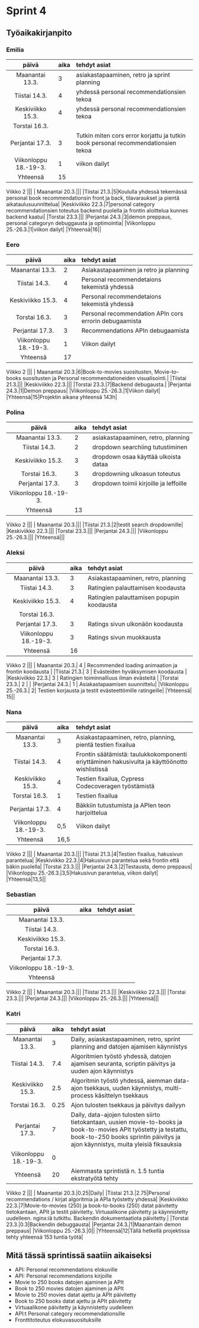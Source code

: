 # Sprint 4
## Työaikakirjanpito

### Emilia
| päivä | aika | tehdyt asiat  |
| :----:|:-----| :-----|
| Maanantai 13.3.|3|asiakastapaaminen, retro ja sprint planning|
|Tiistai 14.3.|4|yhdessä personal recommendationsien tekoa|
|Keskiviikko 15.3.|4| yhdessä personal recommendationsien tekoa|
|Torstai 16.3.|||
|Perjantai 17.3.|3|Tutkin miten cors error korjattu ja tutkin book personal recommendationsien tekoa|
|Viikonloppu 18.-19-3.|1|viikon dailyt|
|Yhteensä|15||
Viikko 2
|||
| Maanantai 20.3.|||
|Tiistai 21.3.|5|Koululla yhdessä tekemässä personal book recommendationsin front ja back, tilavaraukset ja pientä aikataulusuunnittelua|
|Keskiviikko 22.3.|7|personal category recommendationsien toteutus backend puolella ja frontin aloittelua kunnes backend kaatui|
|Torstai 23.3.|||
|Perjantai 24.3.|3|demon preppaus, personal categoryn debuggausta ja optimointia|
|Viikonloppu 25.-26.3.|1|viikon dailyt|
|Yhteensä|16||

### Eero
| päivä | aika | tehdyt asiat  |
| :----:|:-----| :-----|
| Maanantai 13.3.|2|Asiakastapaaminen ja retro ja planning|
|Tiistai 14.3.|4|Personal recommendetaions tekemistä yhdessä|
|Keskiviikko 15.3.|4|Personal recommendetaions tekemistä yhdessä|
|Torstai 16.3.|3|Personal recommendation APIn cors errorin debugaamista|
|Perjantai 17.3.|3|Recommendations APIn debugaamista|
|Viikonloppu 18.-19-3.|1|Viikon dailyt|
|Yhteensä|17||
Viikko 2
|||
| Maanantai 20.3.|6|Book-to-movies suositusten, Movie-to-books suositusten ja Personal recommendationeiden visualisointi.|
|Tiistai 21.3.|||
|Keskiviikko 22.3.|||
|Torstai 23.3.|7|Backend debugausta.|
|Perjantai 24.3.|1|Demon preppaus|
|Viikonloppu 25.-26.3.|1|Viikon dailyt|
|Yhteensä|15|Projektin aikana yhteensä 143h|

### Polina
| päivä | aika | tehdyt asiat  |
| :----:|:-----| :-----|
| Maanantai 13.3.|2|asiakastapaaminen, retro, planning|
|Tiistai 14.3.|2|dropdown searchiing tutustiminen|
|Keskiviikko 15.3.|3|dropdown osaa käyttää ulkoista dataa|
|Torstai 16.3.|3|dropdowning ulkoasun toteutus|
|Perjantai 17.3.|3|dropdown toimii kirjoille ja leffoille|
|Viikonloppu 18.-19-3.|||
|Yhteensä|13||
Viikko 2
|||
| Maanantai 20.3.|||
|Tiistai 21.3.|2|testit search dropdownille|
|Keskiviikko 22.3.|||
|Torstai 23.3.|||
|Perjantai 24.3.|||
|Viikonloppu 25.-26.3.|||
|Yhteensä|||
### Aleksi
| päivä | aika | tehdyt asiat  |
| :----:|:-----| :-----|
| Maanantai 13.3.| 3 | Asiakastapaaminen, retro, planning|
|Tiistai 14.3.| 3| Ratingien palauttamisen koodausta|
|Keskiviikko 15.3.| 4 | Ratingien palauttamisen popupin koodausta|
|Torstai 16.3.|||
|Perjantai 17.3.| 3 | Ratings sivun ulkonäön koodausta|
|Viikonloppu 18.-19-3.| 3 | Ratings sivun muokkausta |
|Yhteensä| 16||
Viikko 2
|||
| Maanantai 20.3.| 4 | Recommended loading animaation ja frontin koodausta |
|Tiistai 21.3.| 3 | Evästeiden hyväksymisen koodausta |
|Keskiviikko 22.3.| 3 | Ratingien toiminnalliuus ilman evästeitä |
|Torstai 23.3.| 2 | |
|Perjantai 24.3.| 1 | Asiakastapaamisen suunnittelu|
|Viikonloppu 25.-26.3.| 2| Testien korjausta ja testit evästeettömille ratingeille|
|Yhteensä| 15||

### Nana
| päivä | aika | tehdyt asiat  |
| :----:|:-----| :-----|
| Maanantai 13.3.|3|Asiakastapaaminen, retro, planning, pientä testien fixailua|
|Tiistai 14.3.|4|Frontin säätämistä: taulukkokomponenti eriyttäminen hakusivulta ja käyttöönotto wishlistissä|
|Keskiviikko 15.3.|4|Testien fixailua, Cypress Codecoveragen työstämistä|
|Torstai 16.3.|1|Testien fixailua|
|Perjantai 17.3.|4|Bäkkiin tutustumista ja APIen teon harjoittelua|
|Viikonloppu 18.-19-3.|0,5|Viikon dailyt|
|Yhteensä|16,5||
Viikko 2
|||
| Maanantai 20.3.|||
|Tiistai 21.3.|4|Testien fixailua, hakusivun parantelua|
|Keskiviikko 22.3.|4|Hakusivun parantelua sekä frontin että bäkin puolella|
|Torstai 23.3.|||
|Perjantai 24.3.|2|Testausta, demo preppaus|
|Viikonloppu 25.-26.3.|3,5|Hakusivun parantelua, viikon dailyt|
|Yhteensä|13,5||

### Sebastian
| päivä | aika | tehdyt asiat  |
| :----:|:-----| :-----|
| Maanantai 13.3.|||
|Tiistai 14.3.|||
|Keskiviikko 15.3.|||
|Torstai 16.3.|||
|Perjantai 17.3.|||
|Viikonloppu 18.-19-3.|||
|Yhteensä|||
Viikko 2
|||
| Maanantai 20.3.|||
|Tiistai 21.3.|||
|Keskiviikko 22.3.|||
|Torstai 23.3.|||
|Perjantai 24.3.|||
|Viikonloppu 25.-26.3.|||
|Yhteensä|||
### Katri
| päivä | aika | tehdyt asiat  |
| :----:|:-----| :-----|
| Maanantai 13.3.|3|Daily, asiaskastapaaminen, retro, sprint planning and datojen ajamisen käynnistys|
|Tiistai 14.3.|7.4|Algoritmien työstö yhdessä, datojen ajamisen seuranta, scriptin päivitys ja uuden ajon käynnistys|
|Keskiviikko 15.3.|2.5|Algoritmin työstö yhdessä, aiemman data-ajon tsekkaus, uuden käynnistys, multi-process käsittelyn tsekkaus|
|Torstai 16.3.|0.25|Ajon tulosten tsekkaus ja päivitys dailyyn|
|Perjantai 17.3.|7|Daily, data-ajojen tulosten siirto tietokantaan, uusien movie-to-books ja book-to-movies APIt työstetty ja testattu, book-to-250 books sprintin päivitys ja ajon käynnistys, muita yleisiä fiksauksia|
|Viikonloppu 18.-19-3.|0||
|Yhteensä|20|Aiemmasta sprintistä n. 1.5 tuntia ekstratyötä tehty|
Viikko 2
|||
| Maanantai 20.3.|0.25|Daily|
|Tiistai 21.3.|2.75|Personal recommendations / kirjat algoritmia ja APIa työstetty yhdessä|
|Keskiviikko 22.3.|7|Movie-to-movies (250) ja book-to-books (250) datat päivitetty tietokantaan, APIt ja testit päivitetty. Virtuaalikone päivitetty ja käynnistetty uudelleen. nginx:iä tutkittu. Backendin dokumentaatiota päivitetty.|
|Torstai 23.3.|0.3|Backendin debuggausta|
|Perjantai 24.3.|1|Maanantain demon preppaus|
|Viikonloppu 25.-26.3.|0||
|Yhteensä|12|Tällä hetkellä projektissa tehty yhteensä 153 tuntia työtä|

## Mitä tässä sprintissä saatiin aikaiseksi
- API: Personal recommendations elokuville
- API: Personal recommendations kirjoille
- Movie to 250 books datojen ajaminen ja APIt
- Book to 250 movies datojen ajaminen ja APIt
- Movie to 250 movies datat ajettu ja APIt päivitetty
- Book to 250 books datat ajettu ja APIt päivitetty
- Virtuaalikone päivitetty ja käynnistetty uudelleen
- API:t Personal category recommendationsille
- Fronttitoteutus elokuvasuosituksille
